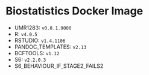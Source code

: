 # Biostatistics Docker Image

* UMR1283: `v0.8.1.9000`  
* R: `v4.0.5`  
* RSTUDIO: `v1.4.1106`  
* PANDOC_TEMPLATES: `v2.13`  
* BCFTOOLS: `v1.12`  
* S6: `v2.2.0.3`  
* S6_BEHAVIOUR_IF_STAGE2_FAILS2`  
`  
